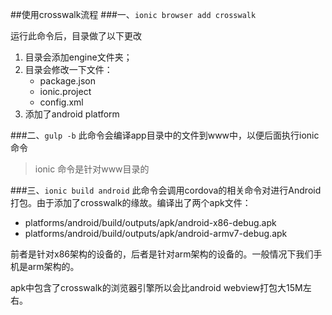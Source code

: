 ##使用crosswalk流程
###一、`ionic browser add crosswalk`

运行此命令后，目录做了以下更改

1. 目录会添加engine文件夹；
2. 目录会修改一下文件：
	* package.json
	* ionic.project
	* config.xml
3. 添加了android platform

###二、`gulp -b`
此命令会编译app目录中的文件到www中，以便后面执行ionic命令
>ionic 命令是针对www目录的

###三、`ionic build android`
此命令会调用cordova的相关命令对进行Android打包。由于添加了crosswalk的缘故。编译出了两个apk文件：

* platforms/android/build/outputs/apk/android-x86-debug.apk
* platforms/android/build/outputs/apk/android-armv7-debug.apk

前者是针对x86架构的设备的，后者是针对arm架构的设备的。一般情况下我们手机是arm架构的。

apk中包含了crosswalk的浏览器引擎所以会比android webview打包大15M左右。